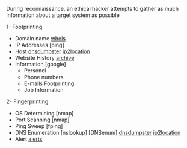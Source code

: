 During reconnaissance, an ethical hacker attempts to gather as much information about a target system as possible

1- Footprinting
- Domain name [whois]
- IP Addresses [ping]
- Host [dnsdumpster] [ip2location]
- Website History [archive]
- Information [google]
    - Personel
    - Phone numbers
    - E-mails Footprinting
    - Job Information

2- Fingerprinting
- OS Determining [nmap]
- Port Scanning [nmap]
- Ping Sweep [fping]
- DNS Enumeration [nslookup] [DNSenum] [dnsdumpster] [ip2location]
- Alert [alerts]

[//]: # (References)
[whois]: <https://www.whois.com/whois>
[ip2location]: <https://www.ip2location.com>
[archive]: <https://archive.org/>
[dnsdumpster]: <https://dnsdumpster.com>
[alerts]: <https://www.google.com/alerts>
[shodan]: <https://www.shodan.io/dashboard>
[dorks]: <https://www.google.com>
